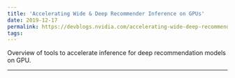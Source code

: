 ```yaml
---
title: 'Accelerating Wide & Deep Recommender Inference on GPUs'
date: 2019-12-17
permalink: https://devblogs.nvidia.com/accelerating-wide-deep-recommender-inference-on-gpus/
tags:
---
```


Overview of tools to accelerate inference for deep recommendation models on GPU.

------
